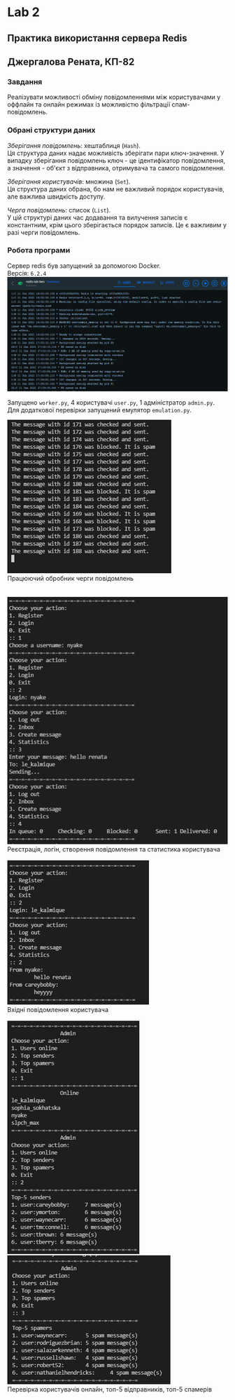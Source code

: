 # Lab 2
## Практика використання сервера Redis 
## Джергалова Рената, КП-82

### Завдання
Реалізувати можливості обміну повідомленнями між користувачами у оффлайн та онлайн режимах із можливістю фільтрації спам-повідомлень.

### Обрані структури даних
*Зберігання повідомлень*: хештаблиця (`Hash`).  
Ця структура даних надає можливість зберігати пари ключ-значення. У випадку зберігання повідомлень ключ - це ідентифікатор повідомлення, а значення - об'єкт з відправника, отримувача та самого повідомлення.

*Зберігання користувачів*: множина (`Set`).  
Ця структура даних обрана, бо нам не важливий порядок користувачів, але важлива швидкість доступу.

*Черга повідомлень*: список (`List`).  
У цій структурі даних час додавання та вилучення записів є константним, крім цього зберігається порядок записів. Це є важливим у разі черги повідомлень.

### Робота програми

Сервер redis був запущений за допомогою Docker.  
Версія: `6.2.4`
![docker](img/docker.png)

Запущено `worker.py`, 4 користувачі `user.py`, 1 адміністратор `admin.py`. Для додаткової перевірки запущений емулятор `emulation.py`.

![worker](img/worker.png)  
Працюючий обробник черги повідомлень  
<br><br>
![user_сreated](img/user_create.png)  
Реєстрація, логін, створення повідомлення та статистика користувача
<br><br>
![user_inbox](img/user_inbox.png)  
Вхідні повідомлення користувача
<br><br>
![admin1](img/admin1.png)
![admin2](img/admin2.png)  
Перевірка користувачів онлайн, топ-5 відправників, топ-5 спамерів
<br><br>
